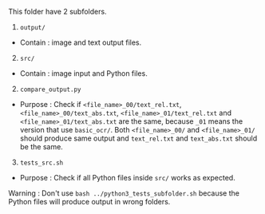 This folder have 2 subfolders.
1.  `output/`
-   Contain : image and text output files.
2.  `src/`
-   Contain : image input and Python files.
2.  `compare_output.py`
-   Purpose : Check if `<file_name>_00/text_rel.txt`, `<file_name>_00/text_abs.txt`, `<file_name>_01/text_rel.txt` and `<file_name>_01/text_abs.txt` are the same, because `_01` means the version that use `basic_ocr/`. Both `<file_name>_00/` and `<file_name>_01/` should produce same output and `text_rel.txt` and `text_abs.txt` should be the same.
3.  `tests_src.sh`
-   Purpose : Check if all Python files inside `src/` works as expected.

Warning : Don't use `bash ../python3_tests_subfolder.sh` because the Python files will produce output in wrong folders.
